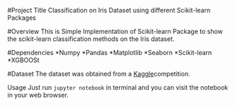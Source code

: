 #Project Title
Classification on Iris Dataset using different Scikit-learn Packages

#Overview
This is Simple Implementation of Scikit-learn Package to show the scikit-learn classification methods on the Iris dataset. 

#Dependencies 
*Numpy
*Pandas
*Matplotlib
*Seaborn
*Scikit-learn
*XGBOOSt

#Dataset
The dataset was obtained from a [Kaggle](https://www.kaggle.com/jchen2186/machine-learning-with-iris-dataset/data)competition.

Usage 
Just run `jupyter notebook` in terminal and you can visit the notebook in your web browser.




